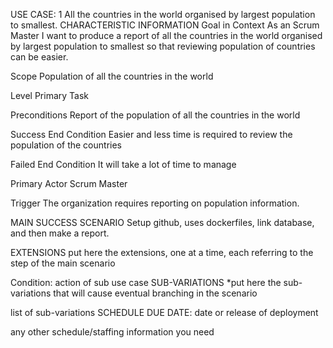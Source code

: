 USE CASE: 1 All the countries in the world organised by largest population to smallest.
CHARACTERISTIC INFORMATION
Goal in Context
As an Scrum Master I want to produce a report of all the countries in the world organised by largest population to smallest so that reviewing population of countries can be easier.

Scope
Population of all the countries in the world 

Level
Primary Task

Preconditions
Report of the population of all the countries in the world

Success End Condition
Easier and less time is required to review the population of the countries 

Failed End Condition
It will take a lot of time to manage

Primary Actor
Scrum Master

Trigger
The organization requires reporting on population information.

MAIN SUCCESS SCENARIO
Setup github, uses dockerfiles, link database, and then make a report.

EXTENSIONS
put here the extensions, one at a time, each referring to the step of the main scenario

Condition: action of sub use case
SUB-VARIATIONS
*put here the sub-variations that will cause eventual branching in the scenario

list of sub-variations
SCHEDULE
DUE DATE: date or release of deployment

any other schedule/staffing information you need